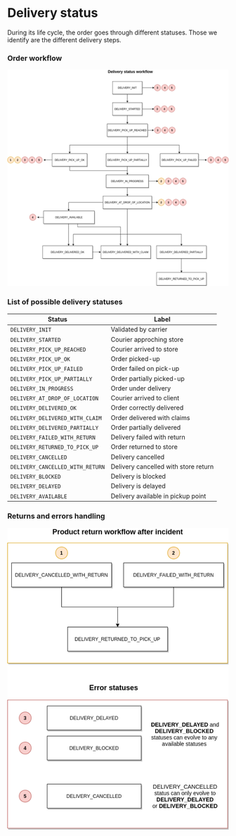 # Delivery status

During its life cycle, the order goes through different statuses. Those we identify are the different delivery steps.

### Order workflow

![get-started-icon](../../assets/images/delivery-status-workflow.png)

### List of possible delivery statuses

| Status                           | Label                                |
| -------------------------------- | ------------------------------------ |
| `DELIVERY_INIT`                  | Validated by carrier                 |
| `DELIVERY_STARTED`               | Courier approching store             |
| `DELIVERY_PICK_UP_REACHED`       | Courier arrived to store             |
| `DELIVERY_PICK_UP_OK`            | Order picked-up                      |
| `DELIVERY_PICK_UP_FAILED`        | Order failed on pick-up              |
| `DELIVERY_PICK_UP_PARTIALLY`     | Order partially picked-up            |
| `DELIVERY_IN_PROGRESS`           | Order under delivery                 |
| `DELIVERY_AT_DROP_OF_LOCATION`   | Courier arrived to client            |
| `DELIVERY_DELIVERED_OK`          | Order correctly delivered            |
| `DELIVERY_DELIVERED_WITH_CLAIM`  | Order delivered with claims          |
| `DELIVERY_DELIVERED_PARTIALLY`   | Order partially delivered            |
| `DELIVERY_FAILED_WITH_RETURN`    | Delivery failed with return          |
| `DELIVERY_RETURNED_TO_PICK_UP`   | Order returned to store              |
| `DELIVERY_CANCELLED`             | Delivery cancelled                   |
| `DELIVERY_CANCELLED_WITH_RETURN` | Delivery cancelled with store return |
| `DELIVERY_BLOCKED`               | Delivery is blocked                  |
| `DELIVERY_DELAYED`               | Delivery is delayed                  |
| `DELIVERY_AVAILABLE`             | Delivery available in pickup point   |

### Returns and errors handling

![get-started-icon](../../assets/images/product-return-workflow.png)
